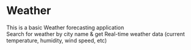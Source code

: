 # Weather
This is a basic Weather forecasting application
<br>
Search for weather by city name & get Real-time weather data (current temperature, humidity, wind speed, etc)
